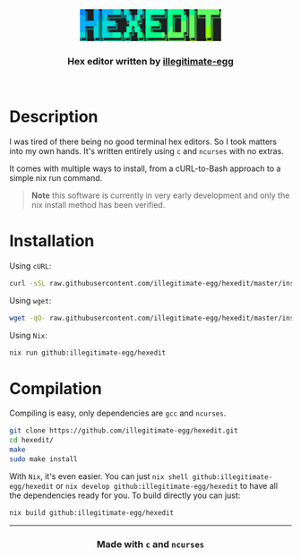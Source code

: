 <div align="center">
<img src=".github/assets/logo.png" width="50%" />

### Hex editor written by [illegitimate-egg](https://github.com/illegitimate-egg)

<br>
</div>

[//]: # (<img src="logo.png" width="50%" align="right" />)

# Description
I was tired of there being no good terminal hex editors. So I took matters into my own hands. It's written entirely using `c` and `ncurses` with no extras.

It comes with multiple ways to install, from a cURL-to-Bash approach to a simple nix run command.

> **Note** this software is currently in very early development and only the nix install method has been verified.

# Installation
Using `cURL`:
```bash
curl -sSL raw.githubusercontent.com/illegitimate-egg/hexedit/master/install.sh | sh
```
Using `wget`:
```bash
wget -qO- raw.githubusercontent.com/illegitimate-egg/hexedit/master/install.sh | sh
```
Using `Nix`:
```bash
nix run github:illegitimate-egg/hexedit
```

# Compilation
Compiling is easy, only dependencies are `gcc` and `ncurses`.
```bash
git clone https://github.com/illegitimate-egg/hexedit.git
cd hexedit/
make
sudo make install
```
With `Nix`, it's even easier. You can just `nix shell github:illegitimate-egg/hexedit` or `nix develop github:illegitimate-egg/hexedit` to have all the dependencies ready for you. To build directly you can just:
```bash
nix build github:illegitimate-egg/hexedit
```
<div align="center">
<hr>

### Made with `c` and `ncurses`

</div>

